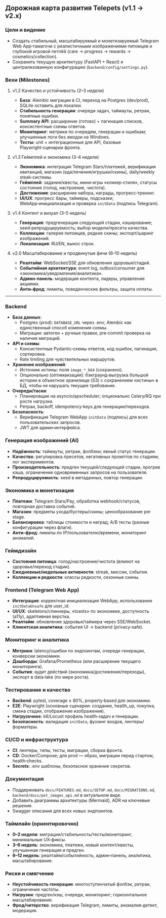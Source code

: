 ## Дорожная карта развития Telepets (v1.1 → v2.x)

### Цели и видение
- Создать стабильный, масштабируемый и монетизируемый Telegram Web App‑тамагочи с реалистичными изображениями питомцев и глубокой игровой петлёй (care → progress → rewards → cosmetics/collection).
- Сохранить текущую архитектуру (FastAPI + React) и централизованную конфигурацию (`backend/config/settings.py`).

### Вехи (Milestones)
1. v1.2 Качество и устойчивость (2–3 недели)
   - **База**: Alembic миграции в CI, переход на Postgres (dev/prod), SQLite оставить для локалки.
   - **Стабильность генерации**: очереди задач, таймауты, ретраи, понятные ошибки.
   - **Summary API**: расширение (готово) + пагинация списков, консистентные схемы ответов.
   - **Мониторинг**: метрики по очередям, генерации и ошибкам; улучшенные логи без эмодзи на Windows.
   - **Тесты**: unit + интеграционные для API, базовые Playwright‑сценарии фронта.

2. v1.3 Геймплей и экономика (3–4 недели)
   - **Экономика**: интеграция Telegram Stars/платежей, верификация квитанций, магазин (еда/лечения/игрушки/скины), daily/weekly stеak‑системы.
   - **Геймплей**: задания/квесты, мини‑игры «кликер‑стиля», статусы состояния (голод, настроение, чистота).
   - **Достижения**: расширение набора, награды, прогресс‑трекинг.
   - **UI/UX**: прогресс бары, таймеры, подсказки; WebApp‑инициализация и проверка `initData` (подпись Telegram).

3. v1.4 Контент и визуал (3–5 недель)
   - **Генерация**: предгенерация следующей стадии, кэширование; seed‑репродуцируемость; выбор модели/пресета качества.
   - **Коллекции**: галерея питомцев, редкие скины; экспорт/шаринг изображений.
   - **Локализация**: RU/EN, вынос строк.

4. v2.0 Масштабирование и продвинутые фичи (6–10 недель)
   - **Реалтайм**: WebSocket/SSE для обновления здоровья/стадий.
   - **Событийная архитектура**: event log, outbox/consumer для «экономика/уведомления/аналитика».
   - **Админ‑панель**: модерация контента, лидеры, управление акциями.
   - **Анти‑фрод**: лимиты, поведенческие фильтры, защита оплаты.

---

### Backend
- **База данных**:
  - Postgres (prod): `DATABASE_URL` через .env; Alembic как единственный способ изменения схемы.
  - Миграции: автоген + ручные правки, pre‑commit проверка на наличие миграций.
- **API и схемы**:
  - Консистентные Pydantic‑схемы ответов, код ошибок, пагинация, сортировка.
  - Rate limiting для чувствительных маршрутов.
- **Хранение изображений**:
  - Источник истины: поля `image_*_b64` (сохранено).
  - Опционально (оптимаизация): бэкграунд‑выгрузка большой истории в объектное хранилище (S3) с сохранением «истины» в БД, чтобы не нарушать текущее требование.
- **Очереди/таски**:
  - Планировщик на asyncio/apscheduler; опционально Celery/RQ при росте нагрузки.
  - Ретраи, backoff, idempotency‑keys для генерации/переходов.
- **Безопасность**:
  - Верификация Telegram WebApp `initData` (подпись) для всех пользовательских запросов.
  - JWT для админ‑интерфейса.

### Генерация изображений (AI)
- **Надёжность**: таймауты, ретраи, фолбэки; явный статус генерации.
- **Качество**: регулировка пресетов, негативных промптов по стадиям; лог экспериментов.
- **Производительность**: предген текущей/следующей стадии, прогрев кэша, ограничение одновременных запросов на пользователя.
- **Репродуцируемость**: seed в метаданных, повтор генерации.

### Экономика и монетизация
- **Платежи**: Telegram Stars/Pay, обработка webhook/статусов, повторная доставка событий.
- **Магазин**: предметы ухода/бустеры/скины; ценообразование per stage.
- **Балансировка**: таблицы стоимости и наград; A/B тесты (разные конфигурации через флаги).
- **Анти‑фрод**: лимиты по IP/пользователю/времени, мониторинг аномалий.

### Геймдизайн
- **Состояния питомца**: голод/настроение/чистота (влияют на здоровье/переход стадии).
- **Ежедневные/недельные активности**: streak, миссии, события.
- **Коллекции и редкости**: классы редкости, сезонные скины.

### Frontend (Telegram Web App)
- **Интеграция**: корректная инициализация WebApp, использование `initDataUnsafe` для user_id.
- **UI/UX**: skeletons/спиннеры, «toasts» по экономике, доступность (a11y), адаптивная верстка.
- **Реалтайм**: обновление здоровья/таймера через SSE/WebSocket.
- **Клиентская аналитика**: события UI → backend (privacy‑safe).

### Мониторинг и аналитика
- **Метрики**: latency/ошибки по эндпоинтам, очереди генерации, конверсии экономики.
- **Дашборды**: Grafana/Prometheus (или расширение текущего мониторинга).
- **События**: аудит действий (экономика/достижения/переходы), экспорт в data‑lake (по мере роста).

### Тестирование и качество
- **Backend**: pytest, coverage ≥ 80%, property‑based для экономики.
- **E2E**: Playwright (основные сценарии: создание, health_up, покупка, смена стадии, отображение изображения).
- **Нагрузочное**: k6/Locust профиль health‑задач и генерации.
- **Безопасность**: валидация `initData`, фуззинг входов, линтеры/форматеры.

### CI/CD и инфраструктура
- **CI**: линтеры, типы, тесты, миграции, сборка фронта.
- **CD**: Docker/Compose; для prod — образ, миграции перед стартом, health‑checks.
- **Secrets**: .env шаблоны, безопасное хранение секретов.

### Документация
- Поддерживать `docs/FEATURES.md`, `docs/SETUP.md`, `docs/MIGRATIONS.md`, `backend/docs/pet_images_api.md` в актуальном виде.
- Добавить диаграммы архитектуры (Mermaid), ADR на ключевые решения.
- Swagger описания для всех новых эндпоинтов.

### Таймлайн (ориентировочно)
- **0–2 недели**: миграции/стабильность/тесты/мониторинг, минимальные UX‑фиксы.
- **3–6 недель**: экономика, платежи, новый контент/квесты, улучшенная генерация и предген.
- **6–12 недель**: реалтайм/событийность, админ‑панель, аналитика, масштабирование.

### Риски и смягчение
- **Неустойчивость генерации**: многоступенчатый фолбэк, ретраи, ограничения частоты.
- **Нагрузки**: предген/кэш, очереди, мониторинг; горизонтальное масштабирование.
- **Фрод/читерство**: верификация Telegram, лимиты, аномалия‑детект, модерация.


